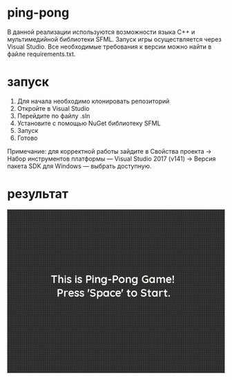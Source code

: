 # ping-pong

В данной реализации используются возможности языка C++ и мультимедийной библиотеки SFML. Запуск игры осуществляется через Visual Studio. Все необходимые требования к версии можно найти в файле requirements.txt.

# запуск

1. Для начала необходимо клонировать репозиторий
2. Откройте в Visual Studio
3. Перейдите по файлу .sln
4. Установите с помощью NuGet библиотеку SFML
5. Запуск
6. Готово

Примечание: для корректной работы зайдите в Свойства проекта -> Набор инструментов платформы — Visual Studio 2017 (v141) -> Версия пакета SDK для Windows — выбрать доступную.

# результат

![](https://github.com/fegrit/ping-pong/blob/main/ping-pong.gif)
